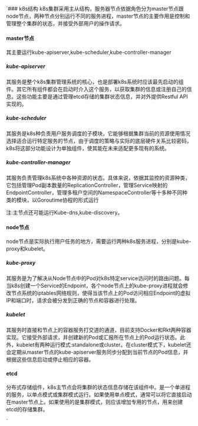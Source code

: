 `### k8s结构
k8s集群采用主从结构，服务器节点依据角色分为master节点跟node节点，两种节点分别运行不同的服务进程，master节点的主要作用是控制和管理整个集群的状态，并接受外部用户的操作请求。

#### master节点
其主要运行kube-apiserver,kube-scheduler,kube-controller-manager

##### kube-apiserver
其服务是整个k8s集群管理系统的核心，也是部署k8s系统时应该最先启动的组件。其它所有组件都会在启动时介入这个服务，以获取集群的信息或注册自己的信息。这些功能主要是通过管理etcd存储的集群状态信息，并对外提供Restful API实现的。

##### kube-scheduler
其服务是k8s种负责用户服务调度的子模块，它能够根据集群当前的资源使用情况选择适合运行特定服务的节点，由于调度的策略与实际的底层硬件关系比较密码，k8s将这部分功能设计为单独组件，使其能在未来适配更多现有的系统。

##### kube-controller-manager
其服务负责管理k8s系统中各种资源的状态。具体来说，依据其监控的资源种类，它包括管理Pod副本数量的ReplicationController，管理Service映射的EndpointController，管理多租户空间的NamespaceController等十多种不同种类的模块，以Goroutime协程的形式运行

注:主节点还可能运行Kube-dns,kube-discovery。

#### node节点
node节点是实际执行用户任务的地方，需要运行两种k8s服务进程，分别是kube-proxy和kubelet。

##### kube-proxy
其服务是为了解决从Node节点中的Pod对k8s特定service访问时的路由问题。每当k8s创建一个Service的Endpoint，各个node节点上的kube-proxy进程就会修改节点系统的iptables网络规则，使得当该节点上的Pod访问相应Endpoint的虚拟IP和端口时，请求会被分发到正确的节点和容器进行处理。

##### kubelet
其服务时直接和节点上的容器服务打交道的通道，目前支持Docker和Rkt两种容器实现。它接受外部请求，并创建新的Pod或汇报所在节点上的Pod运行状态。此外，kubelet有两种运行模式:standalone或cluster。在cluster模式下，kubelet还会定期从master节点的kube-apiserver服务同步分配到当前节点的Pod信息，并根据这些信息启动或停止相应的容器。

#### etcd
分布式存储组件，k8s主节点会将集群的状态信息存储在该组件中。是一个单进程的服务，以单点模式或集群模式运行。如果使用单点模式，通常可以将它直接启动在master节点上。如果使用的是集群模式，则应该增加专用的节点，用来创建etcd的存储集群。





`